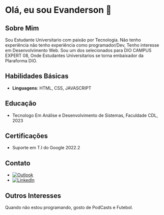 # Olá, eu sou Evanderson 👋

## Sobre Mim

Sou Estudante Universitario com paixão por Tecnologia. Não tenho experiência não tenho experiência como programador/Dev, Tenho interesse em Desenvolvimento Web.
Sou um dos selecionados para DIO CAMPUS EXPERT 08, Onde Estudantes Universitarios se torna embaixador da Plaraforma DIO.

## Habilidades Básicas

- **Linguagens**: HTML, CSS, JAVASCRIPT


## Educação

- Tecnologo Em Análise e Desenvolvimento de Sistemas, Faculdade CDL, 2023

## Certificações

- Suporte em T.I do Google 2022.2

## Contato

- [![Outlook](https://img.shields.io/badge/Outlook-0078D4?style=for-the-badge&logo=microsoft-outlook&logoColor=white)](evanderson123@outlook.com)
- [![LinkedIn](https://img.shields.io/badge/LinkedIn-0077B5?style=for-the-badge&logo=linkedin&logoColor=white)](https://www.linkedin.com/in/antonio-evanderson-de-melo-barros-436438270/)
  
## Outros Interesses

Quando não estou programando, gosto de PodCasts e Futebol.
